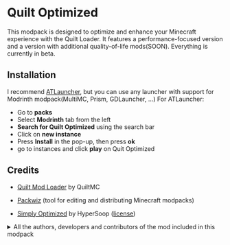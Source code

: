 # Quilt Optimized

This modpack is designed to optimize and enhance your Minecraft experience with the Quilt Loader. It features a performance-focused version and a version with additional quality-of-life mods(SOON). Everything is currently in beta.

## Installation

I recommend [ATLauncher](https://atlauncher.com), but you can use any launcher with support for Modrinth modpack(MultiMC, Prism, GDLauncher, ...)
For ATLauncher:

- Go to **packs**
- Select **Modrinth** tab from the left
- **Search for Quilt Optimized** using the search bar
- Click on **new instance**
- Press **Install** in the pop-up, then press **ok**
- go to instances and click **play** on Quit Optimized

## Credits

- [Quilt Mod Loader](https://quiltmc.org) by QuiltMC

- [Packwiz](https://github.com/packwiz/packwiz) (tool for editing and distributing Minecraft modpacks)

- [Simply Optimized](https://modrinth.com/modpack/sop) by HyperSoop ([license](https://github.com/HyperSoop/Simply-Optimized/blob/meta/LICENSE))

<details>
    <summary>
      All the authors, developers and contributors of the mod included in this modpack
      </summary>

- [Cloth Config API](https://modrinth.com/mod/cloth-config) by shedaniel (dependency)

- [C2ME](https://modrinth.com/mod/c2me-fabric) by ishland (chunk loading and I/O optimizations)

- [DynamicFPS](https://modrinth.com/mod/dynamic-fps) by juliand665 (improve performance when Minecraft is in the background)

- [Entity Culling](https://modrinth.com/mod/entityculling) by tr7zw

- [Exordium](https://modrinth.com/mod/exordium) by tr7zw(limit framerate of the graphical interface)

- [FastLoad](https://modrinth.com/mod/fastload) by FluffyBumblebees (makes world creation/loading fast, loading fewer chunks before joining)

- [FerriteCore](https://modrinth.com/mod/ferrite-core) by malte0811 (memory(RAM) optimizations)

- [ImmediatelyFast](https://modrinth.com/mod/immediatelyfast) by RaphiMC (rendering optimizations)

- [Krypton](https://modrinth.com/mod/krypton) by astei (Minecraft's networking stack optimizations)

- [LazyDFU](https://modrinth.com/mod/lazydfu) by astei (Huge reduction of load times and lag spikes)

- [Lithium](https://modrinth.com/mod/lithium) by caffeinemc (game logic/server optimization)

- [Memory Leak Fix](https://modrinth.com/mod/memoryleakfix) by fxmorin (reduce memory(RAM) usage and load times)

- [Mod Menu](https://modrinth.com/mod/modmenu) by Prospector (Configure installed mod)

- [More Culling](https://modrinth.com/mod/moreculling) by fxmorin (culls block faces (better performance))

- [More Culling extra ](https://modrinth.com/mod/morecullingextra) by fxmorin (culls more block faces (better performance))

- [Quilted Fabric API (QFAPI) / Quilt Standard Libraries (QSL)](https://modrinth.com/mod/qsl) by QuiltMC (dependency)

- [Reese's Sodium Options](https://modrinth.com/mod/reeses-sodium-options) by FlashyReese (better Graphic settings/ config some mod)

- [Smooth Boot](https://modrinth.com/mod/smoothboot-fabric) by UltimateBoomer (improves Minecraft CPU usage at startup)

- [Sodium](https://modrinth.com/mod/sodium) by caffeinemc (better rendering engine)

- [sodium extra](https://modrinth.com/mod/sodium-extra) by FlashyReese (Some OptiFine options to ported to sodium)

- [Starlight](https://modrinth.com/mod/starlight) by spottedleaf (better lighting engine)

- [Very Many Players](https://modrinth.com/mod/vmp-fabric) by ishland(performance boost in entity-heavy scenarios)

</details>
